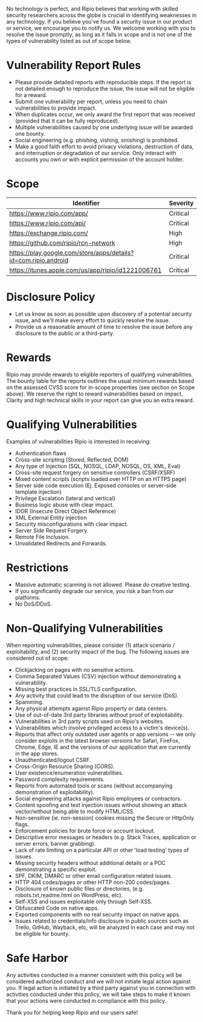 No technology is perfect, and Ripio believes that working with skilled security researchers across the globe is crucial in identifying weaknesses in any technology. If you believe you've found a security issue in our product or service, we encourage you to notify us. We welcome working with you to resolve the issue promptly, as long as it falls in scope and is not one of the types of vulnerability listed as out of scope below.

# Vulnerability Report Rules
* Please provide detailed reports with reproducible steps. If the report is not detailed enough to reproduce the issue, the issue will not be eligible for a reward.
* Submit one vulnerability per report, unless you need to chain vulnerabilities to provide impact.
* When duplicates occur, we only award the first report that was received (provided that it can be fully reproduced).
* Multiple vulnerabilities caused by one underlying issue will be awarded one bounty.
* Social engineering (e.g. phishing, vishing, smishing) is prohibited.
* Make a good faith effort to avoid privacy violations, destruction of data, and interruption or degradation of our service. Only interact with accounts you own or with explicit permission of the account holder.

# Scope
| Identifier | Severity | 
| ------------- | ------------- |
| https://www.ripio.com/app/ | Critical |
| https://www.ripio.com/api/ | Critical |
| https://exchange.ripio.com/ | High |
| https://github.com/ripio/rcn-network | High |
| https://play.google.com/store/apps/details?id=com.ripio.android | Critical |
| https://itunes.apple.com/us/app/ripio/id1221006761 | Critical |

# Disclosure Policy
* Let us know as soon as possible upon discovery of a potential security issue, and we'll make every effort to quickly resolve the issue.
* Provide us a reasonable amount of time to resolve the issue before any disclosure to the public or a third-party.

# Rewards
Ripio may provide rewards to eligible reporters of qualifying vulnerabilities. The bounty table for the reports outlines the usual minimum rewards based on the assessed CVSS score for in-scope properties (see section on Scope above). We reserve the right to reward vulnerabilities based on impact. Clarity and high technical skills in your report can give you an extra reward.

# Qualifying Vulnerabilities
Examples of vulnerabilities Ripio is interested in receiving:

* Authentication flaws
* Cross-site scripting (Stored, Reflected, DOM)
* Any type of Injection (SQL, NOSQL, LDAP, NOSQL, OS, XML, Eval)
* Cross-site request forgery on sensitive controllers (CSRF/XSRF)
* Mixed content scripts (scripts loaded over HTTP on an HTTPS page)
* Server side code execution (Ej. Exposed consoles or server-side template injection)
* Privilege Escalation (lateral and vertical)
* Business logic abuse with clear impact.
* IDOR (Insecure Direct Object Reference)
* XML External Entity injection
* Security misconfigurations with clear impact.
* Server Side Request Forgery.
* Remote File Inclusion.
* Unvalidated Redirects and Forwards.


# Restrictions
* Massive automatic scanning is not allowed. Please do creative testing.
* If you significantly degrade our service, you risk a ban from our platforms.
* No DoS/DDoS.

# Non-Qualifying Vulnerabilities
When reporting vulnerabilities, please consider (1) attack scenario / exploitability, and (2) security impact of the bug. The following issues are considered out of scope:
* Clickjacking on pages with no sensitive actions.
* Comma Separated Values (CSV) injection without demonstrating a vulnerability.
* Missing best practices in SSL/TLS configuration.
* Any activity that could lead to the disruption of our service (DoS).
* Spamming.
* Any physical attempts against Ripio property or data centers.
* Use of out-of-date 3rd party libraries without proof of exploitability.
* Vulnerabilities in 3rd party scripts used on Ripio's websites.
* Vulnerabilities which involve privileged access to a victim's device(s).
* Reports that affect only outdated user agents or app versions -- we only consider exploits in the latest browser versions for Safari, FireFox, Chrome, Edge, IE and the versions of our application that are currently in the app stores.
* Unauthenticated/logout CSRF.
* Cross-Origin Resource Sharing (CORS).
* User existence/enumeration vulnerabilities.
* Password complexity requirements.
* Reports from automated tools or scans (without accompanying demonstration of exploitability).
* Social engineering attacks against Ripio employees or contractors.
* Content spoofing and text injection issues without showing an attack vector/without being able to modify HTML/CSS.
* Non-sensitive (ie. non-session) cookies missing the Secure or HttpOnly flags.
* Enforcement policies for brute force or account lockout.
* Descriptive error messages or headers (e.g. Stack Traces, application or server errors, banner grabbing).
* Lack of rate limiting on a particular API or other 'load testing' types of issues.
* Missing security headers without additional details or a POC demonstrating a specific exploit.
* SPF, DKIM, DMARC or other email configuration related issues.
* HTTP 404 codes/pages or other HTTP non-200 codes/pages.
* Disclosure of known public files or directories, (e.g. robots.txt,readme.html on WordPress, etc).
* Self-XSS and issues exploitable only through Self-XSS.
* Obfuscated Code on native apps.
* Exported components with no real security impact on native apps.
* Issues related to credentials/info disclosure in public sources such as Trello, GitHub, Wayback, etc, will be analyzed in each case and may not be eligible for bounty.

# Safe Harbor
Any activities conducted in a manner consistent with this policy will be considered authorized conduct and we will not initiate legal action against you. If legal action is initiated by a third party against you in connection with activities conducted under this policy, we will take steps to make it known that your actions were conducted in compliance with this policy.

Thank you for helping keep Ripio and our users safe!
